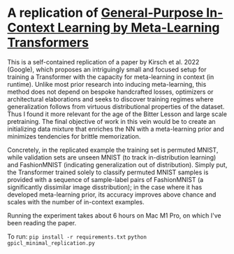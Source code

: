 # A replication of [General-Purpose In-Context Learning by Meta-Learning Transformers](https://arxiv.org/abs/2212.04458)

This is a self-contained replication of a paper by Kirsch et al. 2022 (Google), which proposes an intriguingly small and focused setup for training a Transformer with the capacity for meta-learning in context (in runtime). Unlike most prior research into inducing meta-learning, this method does not depend on bespoke handcrafted losses, optimizers or architectural elaborations and seeks to discover training regimes where generalization follows from virtuous distributional properties of the dataset. Thus I found it more relevant for the age of the Bitter Lesson and large scale pretraining. The final objective of work in this vein would be to create an initializing data mixture that enriches the NN with a meta-learning prior and minimizes tendencies for brittle memorization.

Concretely, in the replicated example the training set is permuted MNIST, while validation sets are unseen MNIST (to track in-distribution learning) and FashionMNIST (indicating generalization out of distribution). Simply put, the Transformer trained solely to classify permuted MNIST samples is provided with a sequence of sample-label pairs of FashionMNIST (a significantly dissimilar image disstribution); in the case where it has developed meta-learning prior, its accuracy improves above chance and scales with the number of in-context examples.

Running the experiment takes about 6 hours on Mac M1 Pro, on which I've been reading the paper.

To run:
`pip install -r requirements.txt`
`python gpicl_minimal_replication.py`